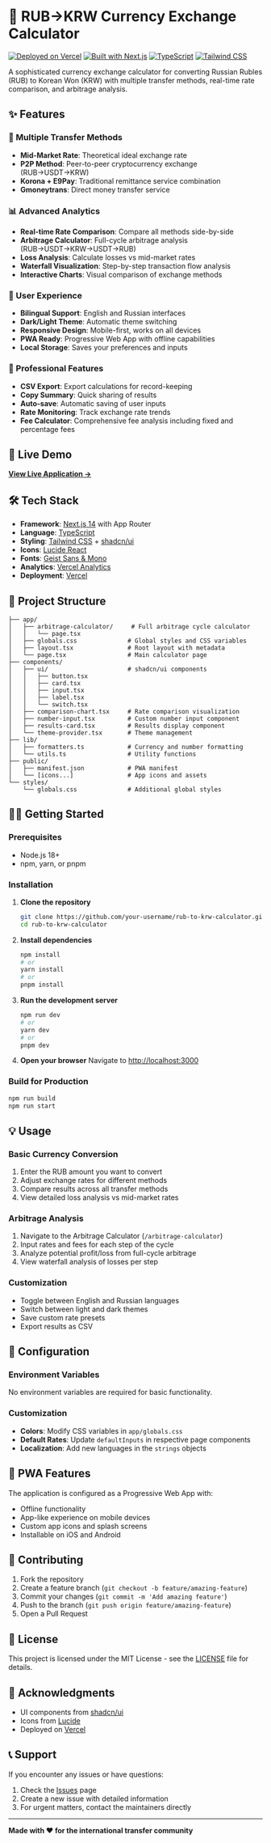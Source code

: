 # 💱 RUB→KRW Currency Exchange Calculator

[![Deployed on Vercel](https://img.shields.io/badge/Deployed%20on-Vercel-black?style=for-the-badge&logo=vercel)](https://vercel.com/choivadims-projects/v0-rub-to-krw-calculator)
[![Built with Next.js](https://img.shields.io/badge/Built%20with-Next.js-black?style=for-the-badge&logo=next.js)](https://nextjs.org/)
[![TypeScript](https://img.shields.io/badge/TypeScript-007ACC?style=for-the-badge&logo=typescript&logoColor=white)](https://www.typescriptlang.org/)
[![Tailwind CSS](https://img.shields.io/badge/Tailwind_CSS-38B2AC?style=for-the-badge&logo=tailwind-css&logoColor=white)](https://tailwindcss.com/)

A sophisticated currency exchange calculator for converting Russian Rubles (RUB) to Korean Won (KRW) with multiple transfer methods, real-time rate comparison, and arbitrage analysis.

## ✨ Features

### 🔄 Multiple Transfer Methods

- **Mid-Market Rate**: Theoretical ideal exchange rate
- **P2P Method**: Peer-to-peer cryptocurrency exchange (RUB→USDT→KRW)
- **Korona + E9Pay**: Traditional remittance service combination
- **Gmoneytrans**: Direct money transfer service

### 📊 Advanced Analytics

- **Real-time Rate Comparison**: Compare all methods side-by-side
- **Arbitrage Calculator**: Full-cycle arbitrage analysis (RUB→USDT→KRW→USDT→RUB)
- **Loss Analysis**: Calculate losses vs mid-market rates
- **Waterfall Visualization**: Step-by-step transaction flow analysis
- **Interactive Charts**: Visual comparison of exchange methods

### 🎨 User Experience

- **Bilingual Support**: English and Russian interfaces
- **Dark/Light Theme**: Automatic theme switching
- **Responsive Design**: Mobile-first, works on all devices
- **PWA Ready**: Progressive Web App with offline capabilities
- **Local Storage**: Saves your preferences and inputs

### 🔧 Professional Features

- **CSV Export**: Export calculations for record-keeping
- **Copy Summary**: Quick sharing of results
- **Auto-save**: Automatic saving of user inputs
- **Rate Monitoring**: Track exchange rate trends
- **Fee Calculator**: Comprehensive fee analysis including fixed and percentage fees

## 🚀 Live Demo

**[View Live Application →](https://vercel.com/choivadims-projects/v0-rub-to-krw-calculator)**

## 🛠️ Tech Stack

- **Framework**: [Next.js 14](https://nextjs.org/) with App Router
- **Language**: [TypeScript](https://www.typescriptlang.org/)
- **Styling**: [Tailwind CSS](https://tailwindcss.com/) + [shadcn/ui](https://ui.shadcn.com/)
- **Icons**: [Lucide React](https://lucide.dev/)
- **Fonts**: [Geist Sans & Mono](https://vercel.com/font)
- **Analytics**: [Vercel Analytics](https://vercel.com/analytics)
- **Deployment**: [Vercel](https://vercel.com/)

## 📁 Project Structure

```
├── app/
│   ├── arbitrage-calculator/     # Full arbitrage cycle calculator
│   │   └── page.tsx
│   ├── globals.css              # Global styles and CSS variables
│   ├── layout.tsx               # Root layout with metadata
│   └── page.tsx                 # Main calculator page
├── components/
│   ├── ui/                      # shadcn/ui components
│   │   ├── button.tsx
│   │   ├── card.tsx
│   │   ├── input.tsx
│   │   ├── label.tsx
│   │   └── switch.tsx
│   ├── comparison-chart.tsx     # Rate comparison visualization
│   ├── number-input.tsx         # Custom number input component
│   ├── results-card.tsx         # Results display component
│   └── theme-provider.tsx       # Theme management
├── lib/
│   ├── formatters.ts            # Currency and number formatting
│   └── utils.ts                 # Utility functions
├── public/
│   ├── manifest.json            # PWA manifest
│   └── [icons...]               # App icons and assets
└── styles/
    └── globals.css              # Additional global styles
```

## 🏃‍♂️ Getting Started

### Prerequisites

- Node.js 18+
- npm, yarn, or pnpm

### Installation

1. **Clone the repository**

   ```bash
   git clone https://github.com/your-username/rub-to-krw-calculator.git
   cd rub-to-krw-calculator
   ```

2. **Install dependencies**

   ```bash
   npm install
   # or
   yarn install
   # or
   pnpm install
   ```

3. **Run the development server**

   ```bash
   npm run dev
   # or
   yarn dev
   # or
   pnpm dev
   ```

4. **Open your browser**
   Navigate to [http://localhost:3000](http://localhost:3000)

### Build for Production

```bash
npm run build
npm run start
```

## 💡 Usage

### Basic Currency Conversion

1. Enter the RUB amount you want to convert
2. Adjust exchange rates for different methods
3. Compare results across all transfer methods
4. View detailed loss analysis vs mid-market rates

### Arbitrage Analysis

1. Navigate to the Arbitrage Calculator (`/arbitrage-calculator`)
2. Input rates and fees for each step of the cycle
3. Analyze potential profit/loss from full-cycle arbitrage
4. View waterfall analysis of losses per step

### Customization

- Toggle between English and Russian languages
- Switch between light and dark themes
- Save custom rate presets
- Export results as CSV

## 🔧 Configuration

### Environment Variables

No environment variables are required for basic functionality.

### Customization

- **Colors**: Modify CSS variables in `app/globals.css`
- **Default Rates**: Update `defaultInputs` in respective page components
- **Localization**: Add new languages in the `strings` objects

## 📱 PWA Features

The application is configured as a Progressive Web App with:

- Offline functionality
- App-like experience on mobile devices
- Custom app icons and splash screens
- Installable on iOS and Android

## 🤝 Contributing

1. Fork the repository
2. Create a feature branch (`git checkout -b feature/amazing-feature`)
3. Commit your changes (`git commit -m 'Add amazing feature'`)
4. Push to the branch (`git push origin feature/amazing-feature`)
5. Open a Pull Request

## 📄 License

This project is licensed under the MIT License - see the [LICENSE](LICENSE) file for details.

## 🙏 Acknowledgments

- UI components from [shadcn/ui](https://ui.shadcn.com/)
- Icons from [Lucide](https://lucide.dev/)
- Deployed on [Vercel](https://vercel.com/)

## 📞 Support

If you encounter any issues or have questions:

1. Check the [Issues](https://github.com/your-username/rub-to-krw-calculator/issues) page
2. Create a new issue with detailed information
3. For urgent matters, contact the maintainers directly

---

**Made with ❤️ for the international transfer community**
